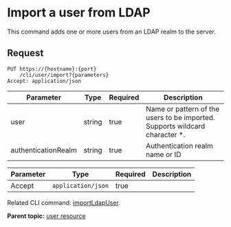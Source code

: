 # Import a user from LDAP

This command adds one or more users from an LDAP realm to the server.

## Request

```
PUT https://{hostname}:{port}
    /cli/user/import?{parameters}
Accept: application/json

```

|Parameter|Type|Required|Description|
|---------|----|--------|-----------|
|user|string|true|Name or pattern of the users to be imported. Supports wildcard character \*.|
|authenticationRealm|string|true|Authentication realm name or ID|

|Parameter|Type|Required|Description|
|---------|----|--------|-----------|
|Accept|`application/json`|true| |

Related CLI command: [importLdapUser](udclient_importldapuser.md).

**Parent topic:** [user resource](../../com.udeploy.api.doc/topics/rest_cli_user.md)

